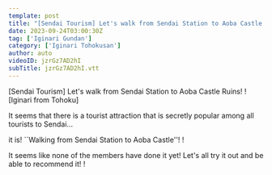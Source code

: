 ```yaml
---
template: post
title: "[Sendai Tourism] Let's walk from Sendai Station to Aoba Castle Ruins! ! [Iginari Tohokusan]"
date: 2023-09-24T03:00:30Z
tag: ['Iginari Gundan']
category: ['Iginari Tohokusan']
author: auto 
videoID: jzrGz7AD2hI
subTitle: jzrGz7AD2hI.vtt
---
```

[Sendai Tourism] Let's walk from Sendai Station to Aoba Castle Ruins! ! [Iginari from Tohoku]

It seems that there is a tourist attraction that is secretly popular among all tourists to Sendai...

it is! ``Walking from Sendai Station to Aoba Castle''! !

It seems like none of the members have done it yet!
Let's all try it out and be able to recommend it! !

